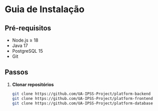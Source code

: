 # Guia de Instalação

## Pré-requisitos
- Node.js ≥ 18  
- Java 17  
- PostgreSQL 15  
- Git

## Passos

1. **Clonar repositórios**
   ```bash
   git clone https://github.com/UA-IPSS-Project/platform-backend
   git clone https://github.com/UA-IPSS-Project/platform-frontend
   git clone https://github.com/UA-IPSS-Project/platform-database